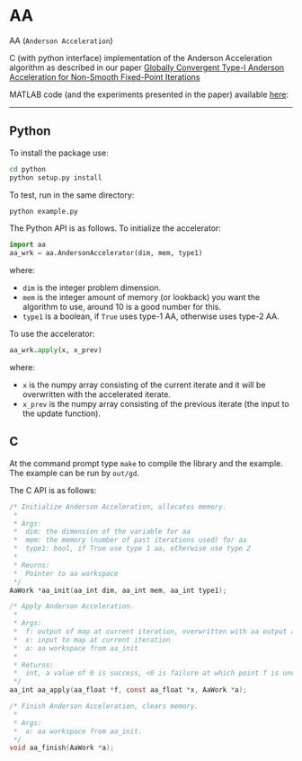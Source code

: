 AA
====

AA (`Anderson Acceleration`)

C (with python interface) implementation of the Anderson Acceleration algorithm as described in our paper [Globally Convergent Type-I Anderson Acceleration for Non-Smooth Fixed-Point Iterations](https://web.stanford.edu/~boyd/papers/nonexp_global_aa1.html)

MATLAB code (and the experiments presented in the paper) available [here](https://github.com/cvxgrp/nonexp_global_aa1/): 

----

Python
----

To install the package use:
```bash
cd python
python setup.py install
```
To test, run in the same directory:
```bash
python example.py
```

The Python API is as follows. To initialize the accelerator:
```python
import aa
aa_wrk = aa.AndersonAccelerator(dim, mem, type1)
```
where:
* `dim` is the integer problem dimension.
* `mem` is the integer amount of memory (or lookback) you want the algorithm to use, around 10 is a good number for this. 
* `type1` is a boolean, if `True` uses type-1 AA, otherwise uses type-2 AA.

To use the accelerator:
```python
aa_wrk.apply(x, x_prev)
```
where:
* `x` is the numpy array consisting of the current iterate and it will be overwritten with the accelerated iterate.
* `x_prev` is the numpy array consisting of the previous iterate (the input to the update function).


C
----

At the command prompt type `make` to compile the library and the example. The
example can be run by `out/gd`.

The C API is as follows:

```C
/* Initialize Anderson Acceleration, allocates memory.
 *
 * Args:
 *  dim: the dimension of the variable for aa
 *  mem: the memory (number of past iterations used) for aa
 *  type1: bool, if True use type 1 aa, otherwise use type 2
 *
 * Reurns:
 *  Pointer to aa workspace
 */
AaWork *aa_init(aa_int dim, aa_int mem, aa_int type1);

/* Apply Anderson Acceleration.
 *
 * Args:
 *  f: output of map at current iteration, overwritten with aa output at end.
 *  x: input to map at current iteration
 *  a: aa workspace from aa_init
 *
 * Returns:
 *  int, a value of 0 is success, <0 is failure at which point f is unchanged
 */
aa_int aa_apply(aa_float *f, const aa_float *x, AaWork *a);

/* Finish Anderson Acceleration, clears memory.
 *
 * Args:
 *  a: aa workspace from aa_init.
 */
void aa_finish(AaWork *a);
```

